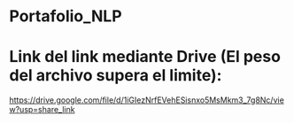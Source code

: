 # Portafolio_NLP

# Link del link mediante Drive (El peso del archivo supera el limite):

https://drive.google.com/file/d/1iGIezNrfEVehESisnxo5MsMkm3_7g8Nc/view?usp=share_link
